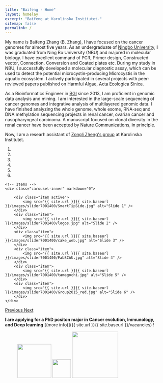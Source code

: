 ```yaml
---
title: "Baifeng - Home"
layout: homelay
excerpt: "Baifeng at Karolinska Institutet."
sitemap: false
permalink: /
---
```


My name is Baifeng Zhang (B. Zhang), I have focused on the cancer genomes for almost five years. As an undergraduate of [Ningbo University](http://iso.nbu.edu.cn), I was graduated from Ning Bo University (NBU) and majored in molecular biology. I have excellent command of PCR, Primer design, Constructed vector, Connection, Conversion and Coated plates etc. During my study in NBU, I successfully developed a molecular diagnostic assay, which can be used to detect the potential microcystin-producing Microcystis in the aquatic ecosystem. I actively participated in several projects with peer-reviewed papers published on [Harmful Algae](https://doi.org/10.1016/j.hal.2014.04.018), [Acta Ecologica Sinica](https://doi.org/10.5846/stxb201308112059).

As a Bioinformatics Engineer in [BGI](https://www.bgi.com/global/) since 2013, I am proficient in genomic data analysis and mining. I am interested in the large-scale sequencing of cancer genomes and integrative analysis of multilayered genomic data. I have finished analyzing the whole genome, whole exome, RNA-seq and DNA methylation sequencing projects in renal cancer, ovarian cancer and nasopharyngeal carcinoma. A manuscript focused on clonal diversity in the renal cancer have been accepted by [Nature Communications](http://zhangbaifeng.github.io/publications/), in principle.

Now, I am a researh assistant of [Zongli Zheng's group](https://ki.se/en/research/zongli-zheng) at Karolinska Institutet.

<div markdown="0" id="carousel" class="carousel slide" data-ride="carousel" data-interval="5000" data-pause="hover" >
    <!-- Menu -->
    <ol class="carousel-indicators">
        <li data-target="#carousel" data-slide-to="0" class="active"></li>
        <li data-target="#carousel" data-slide-to="1"></li>
        <li data-target="#carousel" data-slide-to="2"></li>
        <li data-target="#carousel" data-slide-to="3"></li>
        <li data-target="#carousel" data-slide-to="4"></li>
        <li data-target="#carousel" data-slide-to="5"></li>
    </ol>

    <!-- Items -->
    <div class="carousel-inner" markdown="0">

        <div class="item active">
            <img src="{{ site.url }}{{ site.baseurl }}/images/slider7001400/SmartTipSide.jpg" alt="Slide 1" />
        </div>
        <div class="item">
            <img src="{{ site.url }}{{ site.baseurl }}/images/slider7001400/logos.jpg" alt="Slide 2" />
        </div>
        <div class="item">
            <img src="{{ site.url }}{{ site.baseurl }}/images/slider7001400/cake_web.jpg" alt="Slide 3" />
        </div>
        <div class="item">
            <img src="{{ site.url }}{{ site.baseurl }}/images/slider7001400/FabSCAU.jpg" alt="Slide 4" />
        </div>
        <div class="item">
            <img src="{{ site.url }}{{ site.baseurl }}/images/slider7001400/tamagochi.jpg" alt="Slide 5" />
        </div>
        <div class="item">
            <img src="{{ site.url }}{{ site.baseurl }}/images/slider7001400/Group2015_red.jpg" alt="Slide 6" />
        </div>
    </div> 
  <a class="left carousel-control" href="#carousel" role="button" data-slide="prev">
    <span class="glyphicon glyphicon-chevron-left" aria-hidden="true"></span>
    <span class="sr-only">Previous</span>
  </a>
  <a class="right carousel-control" href="#carousel" role="button" data-slide="next">
    <span class="glyphicon glyphicon-chevron-right" aria-hidden="true"></span>
    <span class="sr-only">Next</span>
  </a>
</div>

 **I are applying for a PhD positon major in Cancer evolution, Immunology, and Deep learning** [(more info)]({{ site.url }}{{ site.baseurl }}/vacancies) **!**
 

<figure class="fourth">
    
  <img src="{{ site.url }}{{ site.baseurl }}/images/logopic/BGI_Logo.png" style="width: 110px">
  <img src="{{ site.url }}{{ site.baseurl }}/images/logopic/MWLC_Logo.JPG" style="width: 60px">
  <img src="{{ site.url }}{{ site.baseurl }}/images/logopic/NBU_Logo.jpg" style="width: 150px">
  
</figure>






